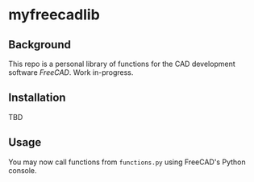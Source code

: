 # myfreecadlib
## Background
This repo is a personal library of functions for the CAD development software *FreeCAD*. Work in-progress.

## Installation
TBD
## Usage
You may now call functions from `functions.py` using FreeCAD's Python console.

